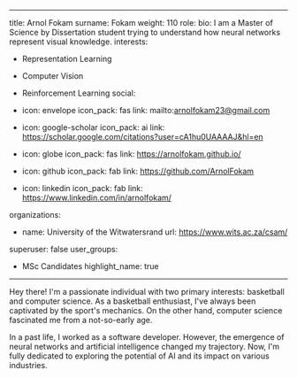 
---
title: Arnol Fokam
surname: Fokam
weight: 110
role:
bio: I am a Master of Science by Dissertation student trying to understand how neural networks represent visual knowledge.
interests:
  - Representation Learning
  - Computer Vision
  - Reinforcement Learning
social:
  - icon: envelope
    icon_pack: fas
    link: mailto:arnolfokam23@gmail.com

  - icon: google-scholar
    icon_pack: ai
    link: https://scholar.google.com/citations?user=cA1hu0UAAAAJ&hl=en

  - icon: globe
    icon_pack: fas
    link: https://arnolfokam.github.io/

  - icon: github
    icon_pack: fab
    link: https://github.com/ArnolFokam

  - icon: linkedin
    icon_pack: fab
    link: https://www.linkedin.com/in/arnolfokam/

organizations:
  - name: University of the Witwatersrand
    url: https://www.wits.ac.za/csam/

superuser: false
user_groups:
  - MSc Candidates
highlight_name: true


---

Hey there! I'm a passionate individual with two primary interests: basketball and computer science. As a basketball enthusiast, I've always been captivated by the sport's mechanics. On the other hand, computer science fascinated me from a not-so-early age.

In a past life, I worked as a software developer. However, the emergence of neural networks and artificial intelligence changed my trajectory. Now, I'm fully dedicated to exploring the potential of AI and its impact on various industries.

